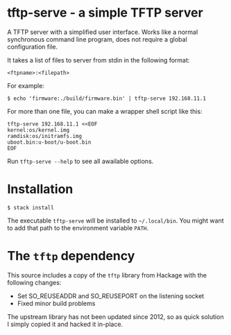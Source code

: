 # tftp-serve - a simple TFTP server

A TFTP server with a simplified user interface. Works like a normal synchronous command line
program, does not require a global configuration file.


It takes a list of files to server from stdin in the following format:

```
<ftpname>:<filepath>
```

For example:
```
$ echo 'firmware:./build/firmware.bin' | tftp-serve 192.168.11.1
```

For more than one file, you can make a wrapper shell script like this:
```
tftp-serve 192.168.11.1 <<EOF
kernel:os/kernel.img
ramdisk:os/initramfs.img
uboot.bin:u-boot/u-boot.bin
EOF
```

Run `tftp-serve --help` to see all awailable options.

# Installation

```
$ stack install
```

The executable `tftp-serve` will be installed to `~/.local/bin`. You might want to add
that path to the environment variable `PATH`.

# The `tftp` dependency

This source includes a copy of the `tftp` library from Hackage with the
following changes:

- Set SO_REUSEADDR and SO_REUSEPORT on the listening socket
- Fixed minor build problems

The upstream library has not been updated since 2012, so as quick solution
I simply copied it and hacked it in-place.
